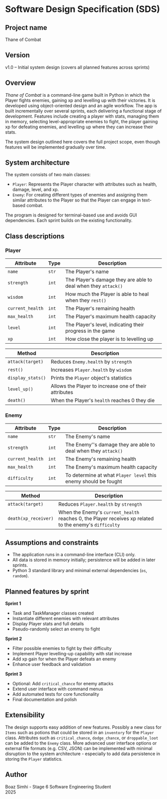 # Software Design Specification (SDS)

## Project name
Thane of Combat

## Version
v1.0 – Initial system design (covers all planned features across sprints)

## Overview
*Thane of Combat* is a command-line game built in Python in which the Player fights enemies, gaining xp and levelling up with their victories. It is developed using object-oriented design and an agile workflow. The app is built incrementally over several sprints, each delivering a functional stage of development. Features include creating a player with stats, managing them in memory, selecting level-appropriate enemies to fight, the player gaining xp for defeating enemies, and levelling up where they can increase their stats.

The system design outlined here covers the full project scope, even though features will be implemented gradually over time.

## System architecture
The system consists of two main classes:

- `Player`: Represents the Player character with attributes such as health, damage, level, and xp.
- `Enemy`: For creating different types of enemies and assigning them similar attributes to the Player so that the Player can engage in text-based combat.

The program is designed for terminal-based use and avoids GUI dependencies. Each sprint builds on the existing functionality.

## Class descriptions

### Player

| Attribute       | Type     | Description                                 |
|----------------|----------|---------------------------------------------|
| `name`        | `str`    | The Player's name             |
| `strength`     | `int`    | The Player's damage they are able to deal when they `attack()`     |
| `wisdom`  | `int`   | How much the Player is able to heal when they `rest()`  |
| `current_health`  | `int`    | The Player's remaining health            |
| `max_health`  | `int`    | The Player's maximum health capacity      |
| `level`  | `int`   | The Player's level, indicating their progress in the game  |
| `xp`  | `int`   | How close the player is to levelling up  |


| Method              | Description                                |
|---------------------|--------------------------------------------|
| `attack(target)`   | Reduces `Enemy.health` by `strength`               |
| `rest()` | Increases `Player.health` by `wisdom`              |
| `display_stats()` | Prints the `Player` object's statistics   |
| `level_up()` | Allows the Player to increase one of their attributes     |
| `death()` | When the Player's `health` reaches 0 they die    |

### Enemy

| Attribute | Type        | Description                                |
|-----------|-------------|--------------------------------------------|
| `name`        | `str`    | The Enemy's name             |
| `strength`     | `int`    | The Enemy''s damage they are able to deal when they `attack()`     |
| `current_health`  | `int`    | The Enemy's remaining health            |
| `max_health`  | `int`    | The Enemy's maximum health capacity      |
| `difficulty`  | `int`   | To determine at what `Player level` this enemy should be fought  |

| Method                    | Description                                         |
|---------------------------|-----------------------------------------------------|
| `attack(target)`      | Reduces `Player.health` by `strength`                      |
| `death(xp_receiver)`     | When the Enemy's `current_health` reaches 0, the Player receives xp related to the enemy's `difficulty`   |


## Assumptions and constraints
- The application runs in a command-line interface (CLI) only.
- All data is stored in memory initially; persistence will be added in later sprints.
- Python 3 standard library and minimal external dependencies (`os`, `random`).

## Planned features by sprint

**Sprint 1**
- Task and TaskManager classes created
- Instantiate different enemies with relevant attributes
- Display Player stats and full details
- Pseudo-randomly select an enemy to fight

**Sprint 2**
- Filter possible enemies to fight by their difficulty
- Implement Player levelling-up capability with stat increase
- Add xp gain for when the Player defeats an enemy
- Enhance user feedback and validation

**Sprint 3**
- Optional: Add `critical_chance` for enemy attacks
- Extend user interface with command menus
- Add automated tests for core functionality
- Final documentation and polish

## Extensibility
The design supports easy addition of new features. Possibly a new class for `Items` such as potions that could be stored in an `inventory` for the `Player` class. Attributes such as `critical_chance`, `dodge_chance`, or `droppable_loot` can be added to the `Enemy` class. More advanced user interface options or external file formats (e.g. CSV, JSON) can be implemented with minimal disruption to the system architecture - especially to add data persistence in storing the `Player` statistics.

## Author
Boaz Simhi - Stage 6 Software Engineering Student  
2025